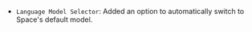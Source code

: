<items-block data-variant="improvement">

- `Language Model Selector`: Added an option to automatically switch to Space's default model.

</items-block>
